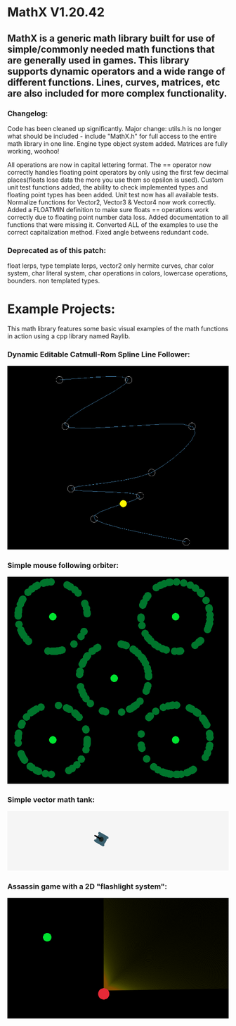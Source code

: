# MathX V1.20.42

## MathX is a generic math library built for use of simple/commonly needed math functions that are generally used in games. This library supports dynamic operators and a wide range of different functions. Lines, curves, matrices, etc are also included for more complex functionality.

### Changelog:
Code has been cleaned up significantly.
Major change: utils.h is no longer what should be included - include "MathX.h" for full access to the entire math library in one line.
Engine type object system added.
Matrices are fully working, woohoo!

All operations are now in capital lettering format. 
The == operator now correctly handles floating point operators by only using the first few decimal places(floats lose data the more you use them so epsilon is used). 
Custom unit test functions added, the ability to check implemented types and floating point types has been added. 
Unit test now has all available tests. 
Normalize functions for Vector2, Vector3 & Vector4 now work correctly. 
Added a FLOATMIN definition to make sure floats == operations work correctly due to floating point number data loss. 
Added documentation to all functions that were missing it.
Converted ALL of the examples to use the correct capitalization method.
Fixed angle betweens redundant code.

### Deprecated as of this patch:
float lerps, 
type template lerps, 
vector2 only hermite curves, 
char color system, 
char literal system, 
char operations in colors, 
lowercase operations, 
bounders.
non templated types.


# Example Projects:

This math library features some basic visual examples of the math functions in action using a cpp library named Raylib.

### Dynamic Editable Catmull-Rom Spline Line Follower:
![alt text](https://github.com/JusticeShultz/MathLibrary/blob/master/ImageExamples/Image01.PNG)

### Simple mouse following orbiter:
![alt text](https://github.com/JusticeShultz/MathLibrary/blob/master/ImageExamples/Image02.PNG)

### Simple vector math tank:
![alt text](https://github.com/JusticeShultz/MathLibrary/blob/master/ImageExamples/Image03.PNG)

### Assassin game with a 2D "flashlight system":
![alt text](https://github.com/JusticeShultz/MathLibrary/blob/master/ImageExamples/Image04.PNG)
